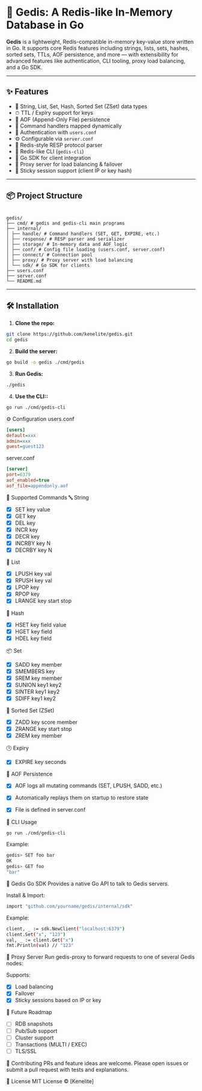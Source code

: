 # 🚀 Gedis: A Redis-like In-Memory Database in Go

**Gedis** is a lightweight, Redis-compatible in-memory key-value store written in Go. It supports core Redis features including strings, lists, sets, hashes, sorted sets, TTLs, AOF persistence, and more — with extensibility for advanced features like authentication, CLI tooling, proxy load balancing, and a Go SDK.

---

## ✨ Features

- 🔑 String, List, Set, Hash, Sorted Set (ZSet) data types
- ⏱ TTL / Expiry support for keys
- 📂 AOF (Append-Only File) persistence
- 🔁 Command handlers mapped dynamically
- 🔐 Authentication with `users.conf`
- ⚙️ Configurable via `server.conf`
- 💾 Redis-style RESP protocol parser
- 🧪 Redis-like CLI (`gedis-cli`)
- 🧩 Go SDK for client integration
- 🔄 Proxy server for load balancing & failover
- 📌 Sticky session support (client IP or key hash)

---

## 📦 Project Structure

```

gedis/
├── cmd/ # gedis and gedis-cli main programs
├── internal/
│ ├── handle/ # Command handlers (SET, GET, EXPIRE, etc.)
│ ├── response/ # RESP parser and serializer
│ ├── storage/ # In-memory data and AOF logic
│ ├── conf/ # Config file loading (users.conf, server.conf)
│ ├── connect/ # Connection pool
│ ├── proxy/ # Proxy server with load balancing
│ └── sdk/ # Go SDK for clients
├── users.conf
├── server.conf
└── README.md
```



---

## 🛠 Installation

1. **Clone the repo:**

```bash
git clone https://github.com/kenelite/gedis.git
cd gedis
```

2. **Build the server:**
```bash
go build -o gedis ./cmd/gedis
```

3. **Run Gedis:**
```bash
./gedis
```

4. **Use the CLI::**
```bash
go run ./cmd/gedis-cli
```



⚙️ Configuration
users.conf
```ini
[users]
default=xxx
admin=xxx 
guest=guest123
```


server.conf
```ini
[server]
port=6379
aof_enabled=true
aof_file=appendonly.aof
```

🧪 Supported Commands
🔤 String
- [x] SET key value
- [x] GET key
- [x] DEL key
- [x] INCR key
- [x] DECR key
- [x] INCRBY key N
- [x] DECRBY key N

📝 List
- [x] LPUSH key val
- [x] RPUSH key val
- [x] LPOP key
- [x] RPOP key
- [x] LRANGE key start stop

🧾 Hash
- [x] HSET key field value
- [x] HGET key field
- [x] HDEL key field

📦 Set
- [x] SADD key member
- [x] SMEMBERS key
- [x] SREM key member
- [x] SUNION key1 key2
- [x] SINTER key1 key2
- [x] SDIFF key1 key2

🧮 Sorted Set (ZSet)
- [x] ZADD key score member
- [x] ZRANGE key start stop
- [x] ZREM key member

🕒 Expiry
- [x] EXPIRE key seconds

📑 AOF Persistence
- [x] AOF logs all mutating commands (SET, LPUSH, SADD, etc.)
- [x] Automatically replays them on startup to restore state
- [x] File is defined in server.conf


🧰 CLI Usage
```bash
go run ./cmd/gedis-cli
```


Example:
```bash
gedis> SET foo bar
OK
gedis> GET foo
"bar"

```

🧩 Gedis Go SDK
Provides a native Go API to talk to Gedis servers.

Install & Import:

```bash
import "github.com/yourname/gedis/internal/sdk"
```

Example:

```bash
client, _ := sdk.NewClient("localhost:6379")
client.Set("x", "123")
val, _ := client.Get("x")
fmt.Println(val) // "123"
```


🔁 Proxy Server
Run gedis-proxy to forward requests to one of several Gedis nodes:

Supports:

- [x] Load balancing
- [x] Failover
- [x] Sticky sessions based on IP or key

🧠 Future Roadmap
* [ ]  RDB snapshots
* [ ]  Pub/Sub support
* [ ]  Cluster support
* [ ]  Transactions (MULTI / EXEC)
* [ ]  TLS/SSL

🤝 Contributing
PRs and feature ideas are welcome. Please open issues or submit a pull request with tests and explanations.

📄 License
MIT License © [Kenelite]


